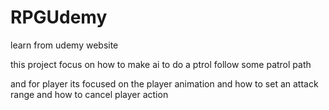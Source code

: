 # RPGUdemy

learn from udemy website

this project focus on how to make ai to do a ptrol follow some patrol path

and for player its focused on the player animation and how to set an attack range and how to cancel player action
